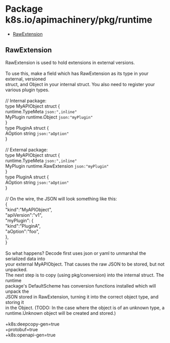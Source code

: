 # Package k8s.io/apimachinery/pkg/runtime

- [RawExtension](#RawExtension)


## RawExtension

RawExtension is used to hold extensions in external versions.<br /><br />To use this, make a field which has RawExtension as its type in your external, versioned<br />struct, and Object in your internal struct. You also need to register your<br />various plugin types.<br /><br />// Internal package:<br />type MyAPIObject struct {<br />	runtime.TypeMeta `json:",inline"`<br />	MyPlugin runtime.Object `json:"myPlugin"`<br />}<br />type PluginA struct {<br />	AOption string `json:"aOption"`<br />}<br /><br />// External package:<br />type MyAPIObject struct {<br />	runtime.TypeMeta `json:",inline"`<br />	MyPlugin runtime.RawExtension `json:"myPlugin"`<br />}<br />type PluginA struct {<br />	AOption string `json:"aOption"`<br />}<br /><br />// On the wire, the JSON will look something like this:<br />{<br />	"kind":"MyAPIObject",<br />	"apiVersion":"v1",<br />	"myPlugin": {<br />		"kind":"PluginA",<br />		"aOption":"foo",<br />	},<br />}<br /><br />So what happens? Decode first uses json or yaml to unmarshal the serialized data into<br />your external MyAPIObject. That causes the raw JSON to be stored, but not unpacked.<br />The next step is to copy (using pkg/conversion) into the internal struct. The runtime<br />package's DefaultScheme has conversion functions installed which will unpack the<br />JSON stored in RawExtension, turning it into the correct object type, and storing it<br />in the Object. (TODO: In the case where the object is of an unknown type, a<br />runtime.Unknown object will be created and stored.)<br /><br />+k8s:deepcopy-gen=true<br />+protobuf=true<br />+k8s:openapi-gen=true




